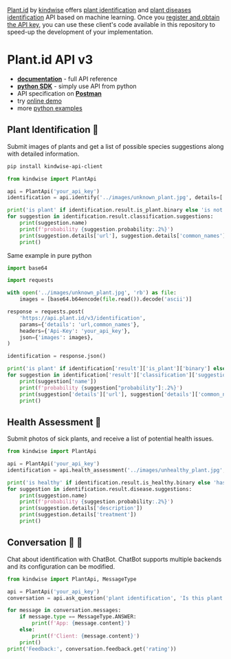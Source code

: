 [Plant.id](https://www.kindwise.com/plant-id) by [kindwise](https://kindwise.com) offers [plant identification](https://www.kindwise.com/plant-id)
and [plant diseases identification](https://www.kindwise.com/plant-health) API based on machine learning. 
Once you [register and obtain the API key](https://admin.kindwise.com/signup), you can use these client's code available in this repository to speed-up the development of your implementation.

# Plant.id API v3

 - **[documentation](https://plant.id/docs)** - full API reference
 - **[python SDK](https://github.com/flowerchecker/kindwise-api-client)** - simply use API from python
 - API specification on **[Postman](https://www.postman.com/winter-shadow-932363/workspace/kindwise/collection/24599534-c4a4048d-ed97-4532-8980-3159ddbfe629)**
 - try [online demo](https://plant.id/)
 - more [python examples](python)

## Plant Identification 🌱

Submit images of plants and get a list of possible species suggestions along with detailed information.

```bash
pip install kindwise-api-client
```

```python
from kindwise import PlantApi

api = PlantApi('your_api_key')
identification = api.identify('../images/unknown_plant.jpg', details=['url', 'common_names'])

print('is plant' if identification.result.is_plant.binary else 'is not plant')
for suggestion in identification.result.classification.suggestions:
    print(suggestion.name)
    print(f'probability {suggestion.probability:.2%}')
    print(suggestion.details['url'], suggestion.details['common_names'])
    print()
```

Same example in pure python

```python
import base64

import requests

with open('../images/unknown_plant.jpg', 'rb') as file:
    images = [base64.b64encode(file.read()).decode('ascii')]

response = requests.post(
    'https://api.plant.id/v3/identification',
    params={'details': 'url,common_names'},
    headers={'Api-Key': 'your_api_key'},
    json={'images': images},
)

identification = response.json()

print('is plant' if identification['result']['is_plant']['binary'] else 'is not plant')
for suggestion in identification['result']['classification']['suggestions']:
    print(suggestion['name'])
    print(f'probability {suggestion["probability"]:.2%}')
    print(suggestion['details']['url'], suggestion['details']['common_names'])
    print()

```


## Health Assessment 🥀

Submit photos of sick plants, and receive a list of potential health issues.

```Python
from kindwise import PlantApi

api = PlantApi('your_api_key')
identification = api.health_assessment('../images/unhealthy_plant.jpg', details=['description', 'treatment'])

print('is healthy' if identification.result.is_healthy.binary else 'has disease')
for suggestion in identification.result.disease.suggestions:
    print(suggestion.name)
    print(f'probability {suggestion.probability:.2%}')
    print(suggestion.details['description'])
    print(suggestion.details['treatment'])
    print()
```

## Conversation 🤖 💬

Chat about identification with ChatBot. ChatBot supports multiple backends and its configuration can be modified.

```Python
from kindwise import PlantApi, MessageType

api = PlantApi('your_api_key')
conversation = api.ask_question('plant identification', 'Is this plant edible?')

for message in conversation.messages:
    if message.type == MessageType.ANSWER:
        print(f'App: {message.content}')
    else:
        print(f'Client: {message.content}')
    print()
print('Feedback:', conversation.feedback.get('rating'))
```

